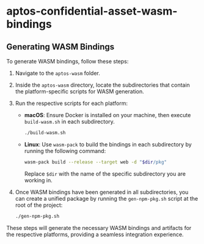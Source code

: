 # aptos-confidential-asset-wasm-bindings

## Generating WASM Bindings

To generate WASM bindings, follow these steps:

1. Navigate to the `aptos-wasm` folder.
2. Inside the `aptos-wasm` directory, locate the subdirectories that contain the platform-specific scripts for WASM
   generation.
3. Run the respective scripts for each platform:

    - **macOS**: Ensure Docker is installed on your machine, then execute `build-wasm.sh` in each subdirectory.
      ```bash
      ./build-wasm.sh
      ```

    - **Linux**: Use `wasm-pack` to build the bindings in each subdirectory by running the following command:
      ```bash
      wasm-pack build --release --target web -d "$dir/pkg"
      ```

      Replace `$dir` with the name of the specific subdirectory you are working in.

4. Once WASM bindings have been generated in all subdirectories, you can create a unified package by running the
   `gen-npm-pkg.sh` script at the root of the project:
    ```bash
    ./gen-npm-pkg.sh
    ```

These steps will generate the necessary WASM bindings and artifacts for the respective platforms, providing a seamless
integration experience.
